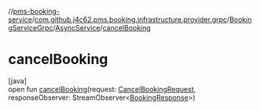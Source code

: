 //[pms-booking-service](../../../../index.md)/[com.github.j4c62.pms.booking.infrastructure.provider.grpc](../../index.md)/[BookingServiceGrpc](../index.md)/[AsyncService](index.md)/[cancelBooking](cancel-booking.md)

# cancelBooking

[java]\
open fun [cancelBooking](cancel-booking.md)(request: [CancelBookingRequest](../../-cancel-booking-request/index.md), responseObserver: StreamObserver&lt;[BookingResponse](../../-booking-response/index.md)&gt;)